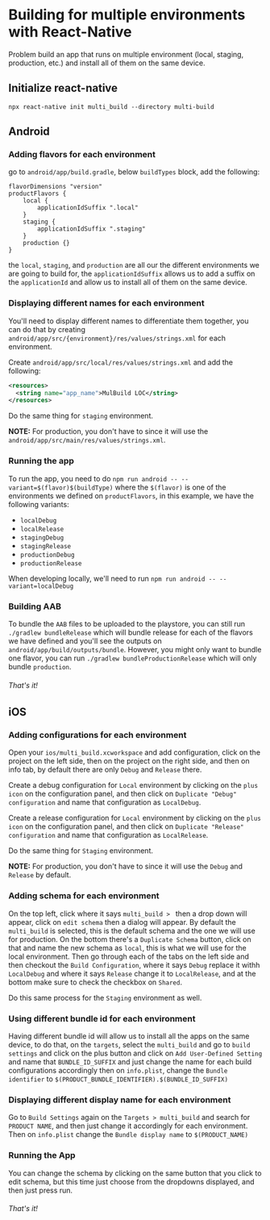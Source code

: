# Building for multiple environments with React-Native

Problem build an app that runs on multiple environment (local, staging, production, etc.) and install all of them on the same device.

## Initialize react-native

```
npx react-native init multi_build --directory multi-build
```

## Android

### Adding flavors for each environment

go to `android/app/build.gradle`, below `buildTypes` block, add the following:

```
flavorDimensions "version"
productFlavors {
    local {
        applicationIdSuffix ".local"
    }
    staging {
        applicationIdSuffix ".staging"
    }
    production {}
}
```

the `local`, `staging`, and `production` are all our the different environments we are going to build for, the `applicationIdSuffix` allows us to add a suffix on the `applicationId` and allow us to install all of them on the same device.

### Displaying different names for each environment

You'll need to display different names to differentiate them together, you can do that by creating `android/app/src/{environment}/res/values/strings.xml` for each environment.

Create `android/app/src/local/res/values/strings.xml` and add the following:

```xml
<resources>
  <string name="app_name">MulBuild LOC</string>
</resources>
```

Do the same thing for `staging` environment.

**NOTE:** For production, you don't have to since it will use the `android/app/src/main/res/values/strings.xml`.

### Running the app

To run the app, you need to do `npm run android -- --variant=$(flavor)$(buildType)` where the `$(flavor)` is one of the environments we defined on `productFlavors`, in this example, we have the following variants:

- `localDebug`
- `localRelease`
- `stagingDebug`
- `stagingRelease`
- `productionDebug`
- `productionRelease`

When developing locally, we'll need to run `npm run android -- --variant=localDebug`

### Building AAB

To bundle the `AAB` files to be uploaded to the playstore, you can still run `./gradlew bundleRelease` which will bundle release for each of the flavors we have defined and you'll see the outputs on `android/app/build/outputs/bundle`. However, you might only want to bundle one flavor, you can run `./gradlew bundleProductionRelease` which will only bundle `production`.

###### That's it!

## iOS

### Adding configurations for each environment

Open your `ios/multi_build.xcworkspace` and add configuration, click on the project on the left side, then on the project on the right side, and then on info tab, by default there are only `Debug` and `Release` there.

Create a debug configuration for `Local` environment by clicking on the `plus icon` on the configuration panel, and then click on `Duplicate "Debug" configuration` and name that configuration as `LocalDebug`.

Create a release configuration for `Local` environment by clicking on the `plus icon` on the configuration panel, and then click on `Duplicate "Release" configuration` and name that configuration as `LocalRelease`.

Do the same thing for `Staging` environment.

**NOTE:** For production, you don't have to since it will use the `Debug` and `Release` by default.

### Adding schema for each environment

On the top left, click where it says `multi_build > ` then a drop down will appear, click on `edit schema` then a dialog will appear. By default the `multi_build` is selected, this is the default schema and the one we will use for production. On the bottom there's a `Duplicate Schema` button, click on that and name the new schema as `local`, this is what we will use for the local environment. Then go through each of the tabs on the left side and then checkout the `Build Configuration`, where it says `Debug` replace it withh `LocalDebug` and where it says `Release` change it to `LocalRelease`, and at the bottom make sure to check the checkbox on `Shared`.

Do this same process for the `Staging` environment as well.

### Using different bundle id for each environment

Having different bundle id will allow us to install all the apps on the same device, to do that, on the `targets`, select the `multi_build` and go to `build settings` and click on the plus button and click on `Add User-Defined Setting` and name that `BUNDLE_ID_SUFFIX` and just change the name for each build configurations accordingly then on `info.plist`, change the `Bundle identifier` to `$(PRODUCT_BUNDLE_IDENTIFIER).$(BUNDLE_ID_SUFFIX)`

### Displaying different display name for each environment

Go to `Build Settings` again on the `Targets > multi_build` and search for `PRODUCT NAME`, and then just change it accordingly for each environment. Then on `info.plist` change the `Bundle display name` to `$(PRODUCT_NAME)`

### Running the App

You can change the schema by clicking on the same button that you click to edit schema, but this time just choose from the dropdowns displayed, and then just press run.

###### That's it!